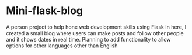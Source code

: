 # Mini-flask-blog
A person project to help hone web development skills using Flask 
In here, I created a small blog where users can make posts and follow other people and it shows dates in real time.
Planning to add functionality to allow options for other languages other than English
